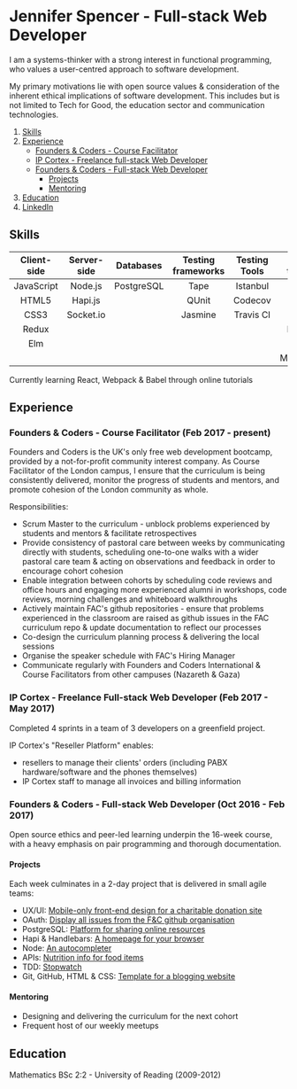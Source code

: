 # Jennifer Spencer - Full-stack Web Developer
I am a systems-thinker with a strong interest in functional programming, who values a user-centred approach to software development.

My primary motivations lie with open source values & consideration of the inherent ethical implications of software development. This includes but is not limited to Tech for Good, the education sector and communication technologies.

1. [Skills](#skills)
1. [Experience](#experience)
   - [Founders & Coders - Course Facilitator](#founders--coders---course-facilitator-feb-2017---present)
    - [IP Cortex - Freelance full-stack Web Developer](#ip-cortex---freelance-full-stack-web-developer-feb-2017---may-2017)
    - [Founders & Coders - Full-stack Web Developer](#founders--coders---full-stack-web-developer-oct-2016-feb-2017)
      - [Projects](#projects)
      - [Mentoring](#mentoring)
1. [Education](#education)
1. [LinkedIn](https://www.linkedin.com/in/jsms90/)

## Skills

| Client-side            | Server-side        | Databases     | Testing frameworks  | Testing Tools  | Other tooling |
|:----------------------:|:------------------:|:-------------:|:-------------------:|:--------------:|:-------------:|
| JavaScript             | Node.js            | PostgreSQL    | Tape                | Istanbul       | Git           |
| HTML5                  | Hapi.js            |               | QUnit               | Codecov        | GitHub        |
| CSS3                   | Socket.io          |               | Jasmine             | Travis CI      | Trello        |
| Redux                  |                    |               |                     |                | Heroku        |
| Elm                    |                    |               |                     |                | npm           |
|                        |                    |               |                     |                | Markdown      |

Currently learning React, Webpack & Babel through online tutorials

## Experience
### Founders & Coders - Course Facilitator (Feb 2017 - present)
Founders and Coders is the UK's only free web development bootcamp, provided by a not-for-profit community interest company. As Course Facilitator of the London campus, I ensure that the curriculum is being consistently delivered, monitor the progress of students and mentors, and promote cohesion of the London community as whole.

Responsibilities:
- Scrum Master to the curriculum - unblock problems experienced by students and mentors & facilitate retrospectives
- Provide consistency of pastoral care between weeks by communicating directly with students, scheduling one-to-one walks with a wider pastoral care team & acting on observations and feedback in order to encourage cohort cohesion
- Enable integration between cohorts by scheduling code reviews and office hours and engaging more experienced alumni in workshops, code reviews, morning challenges and whiteboard walkthroughs
- Actively maintain FAC's github repositories - ensure that problems experienced in the classroom are raised as github issues in the FAC curriculum repo & update documentation to reflect our processes
- Co-design the curriculum planning process & delivering the local sessions
- Organise the speaker schedule with FAC's Hiring Manager
- Communicate regularly with Founders and Coders International & Course Facilitators from other campuses (Nazareth & Gaza)

### IP Cortex - Freelance Full-stack Web Developer (Feb 2017 - May 2017)
Completed 4 sprints in a team of 3 developers on a greenfield project.

IP Cortex's "Reseller Platform" enables:
- resellers to manage their clients' orders (including PABX hardware/software and the phones themselves)
- IP Cortex staff to manage all invoices and billing information

### Founders & Coders - Full-stack Web Developer (Oct 2016 - Feb 2017)
Open source ethics and peer-led learning underpin the 16-week course, with a heavy emphasis on pair programming and thorough documentation.

#### Projects
Each week culminates in a 2-day project that is delivered in small agile teams:
- UX/UI: [Mobile-only front-end design for a charitable donation site](https://fac9.github.io/future-leaders/index.html)
- OAuth: [Display all issues from the F&C github organisation](https://github.com/seals-of-approval/dish-board/yhttps://github.com/seals-of-approval/dish-board/)
- PostgreSQL: [Platform for sharing online resources](https://github.com/foundersandcoders/resource-sharing)
- Hapi & Handlebars: [A homepage for your browser](https://github.com/fac-u/take-me-away)
- Node: [An autocompleter](https://github.com/fac-u/autocompleter/)
- APIs: [Nutrition info for food items](https://github.com/Cool-Computer-Club/nutrition-advice)
- TDD: [Stopwatch](https://github.com/Cool-Computer-Club/stop-watch-2)
- Git, GitHub, HTML & CSS: [Template for a blogging website](https://github.com/Cool-Computer-Club/blog)

#### Mentoring
- Designing and delivering the curriculum for the next cohort
- Frequent host of our weekly meetups

## Education
Mathematics BSc 2:2 - University of Reading (2009-2012)
